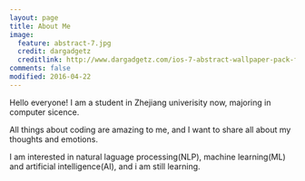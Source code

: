 ```yaml
---
layout: page
title: About Me
image:
  feature: abstract-7.jpg
  credit: dargadgetz
  creditlink: http://www.dargadgetz.com/ios-7-abstract-wallpaper-pack-for-iphone-5-and-ipod-touch-retina/
comments: false
modified: 2016-04-22
---
```


Hello everyone! I am a student in Zhejiang univerisity now, majoring in computer sicence.

All things about coding are amazing to me, and I want to share all about my thoughts and emotions.

I am interested in natural laguage processing(NLP), machine learning(ML) and artificial intelligence(AI), and i am still learning. 